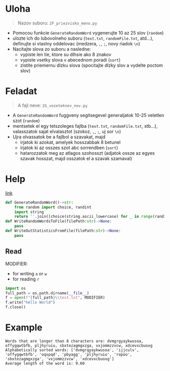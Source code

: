 # Uloha
> Nazov suboru: `2F_priezvisko_meno.py`

- Pomocou funkcie `GenerateRandomWord` vygenerujte 10 az 25 slov (`random`)
- ulozte ich do lubovolneho suboru (`text.txt`, `randomFile.txt`, atd...), definujte si vlastny oddelovac (medzera, `,`, `;`, novy riadok `\n`)
- Nacitajte slova zo suboru a nasledne:
    - vypiste len tie, ktore su dlhsie ako 8 znakov
    - vypiste vsetky slova v abecednom poradi (`sort`)
    - zistite priemernu dlzku slova (spocitajte dlzky slov a vydelte poctom slov)

# Feladat
> A fajl neve: `2G_vezeteknev_nev.py`

- A `GenerateRandomWord` fuggveny segitsegevel generaljatok 10-25 veletlen szot (`random`)
- mentsetek el egy tetszoleges fajlba (`text.txt`, `randomFile.txt`, stb...), valasszatok sajat elvalasztot (szokoz, `,`, `;`, uj sor `\n`)
- Ujra olvassatok be a fajlbol a szavakat, majd 
    - irjatok ki azokat, amelyek hosszabbak 8 betunel
    - irjatok ki az osszes szot abc sorrendben (`sort`)
    - hatarozzatok meg az atlagos szohosszt (adjatok ossze az egyes szavak hosszat, majd osszatok el a szavak szamaval)

# Help
[link](https://github.com/tocee123/spskn_api_2/blob/main/!OnLessons/2023-03-10_file_sk.md)

```py
def GenerateRandomWord()->str:
    from random import choice, randint
    import string
    return ''.join([choice(string.ascii_lowercase) for _ in range(randint(4,15))])
def WriteRandomWordsToFile(filePath:str)->None:
    pass
def WriteOutStatisticsFromFile(filePath:str)->None:
    pass
```
## Read
MODIFIER:
- for writing `a` or `w`
- for reading `r`

```py
import os
full_path = os.path.dirname(__file__)
f = open(f"{full_path}\\test.txt", MODIFIER)
f.write("hello World")
f.close()
```
# Example
```
Words that are longer than 8 characters are: dvmgrgyaykwusoa, offygqwtbfb, pljhyruiu, sbxtezagmgxzga, vxjommzzvcw, xdcevxcbuoxg
Alphabetically sorted words: ['dvmgrgyaykwusoa', 'ijjculv', 'offygqwtbfb', 'oqspqd', 'pbyagg', 'pljhyruiu', 'ropoo', 'sbxtezagmgxzga', 'vxjommzzvcw', 'xdcevxcbuoxg']
Average length of the word is: 9.60
```
